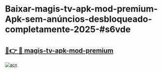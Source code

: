 # Baixar-magis-tv-apk-mod-premium-Apk-sem-anúncios-desbloqueado-completamente-2025-#s6vde

# <h2><a href="https://ainizakaria.my?title=magis-tv-apk-mod-premium&ref=24M">🔗👉 🔴 magis-tv-apk-mod-premium</a></h2>

[![acn](https://github.com/user-attachments/assets/0f9c940e-d8b0-45ae-aac7-cd30a18b3e1c)](https://ainizakaria.my?title=magis-tv-apk-mod-premium&ref=24M)

